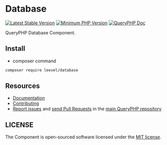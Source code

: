 Database
=================

[![Latest Stable Version](http://img.shields.io/packagist/v/leevel/database.svg)](https://packagist.org/packages/leevel/database)
<a href="https://php.net"><img src="https://img.shields.io/badge/php-%3E%3D%207.3.2-8892BF.svg" alt="Minimum PHP Version"></a>
[![QueryPHP Doc](https://img.shields.io/badge/docs-passing-green.svg?maxAge=2592000)](https://www.queryphp.com/docs/)

QueryPHP Database Component.

## Install

- composer command

```bash
composer require leevel/database
```

Resources
---------

  * [Documentation](https://www.queryphp.com/docs/component/database.html)
  * [Contributing](https://www.queryphp.com/docs/developer/)
  * [Report issues](https://github.com/hunzhiwange/framework/issues) and
    [send Pull Requests](https://github.com/hunzhiwange/framework/pulls)
    in the [main QueryPHP repository](https://github.com/hunzhiwange/framework)

## LICENSE

The Component is open-sourced software licensed under the [MIT license](LICENSE).